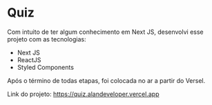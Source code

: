 # Quiz

Com intuito de ter algum conhecimento em Next JS, desenvolvi esse projeto com as tecnologias:

- Next JS
- ReactJS
- Styled Components

Após o término de todas etapas, foi colocada no ar a partir do Versel.

Link do projeto: https://quiz.alandeveloper.vercel.app